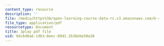 ```yaml
---
content_type: resource
description: ''
file: /media/https%3A/open-learning-course-data-rc.s3.amazonaws.com/6-450-principles-of-digital-communications-i-fall-2006/9dc6d0a61db38eec89d12b38ebe50a36_503wzjz8czs.pdf
file_type: application/pdf
resourcetype: Document
title: 3play pdf file
uid: 9dc6d0a6-1db3-8eec-89d1-2b38ebe50a36
---
```

